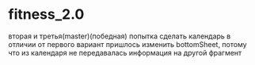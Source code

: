 # fitness_2.0
вторая и третья(master)(победная) попытка сделать календарь
в отличии от первого вариант пришлось изменить bottomSheet, потому что из календаря не передавалась информация
на другой фрагмент
